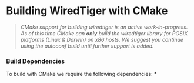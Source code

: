 # Building WiredTiger with CMake
> *CMake support for building wiredtiger is an active work-in-progress. As of this time CMake can **only** build the wiredtiger library for POSIX platforms (Linux & Darwin) on x86 hosts. We suggest you continue using the autoconf build until further support is added.*

### Build Dependencies
To build with CMake we require the following dependencies:
*
